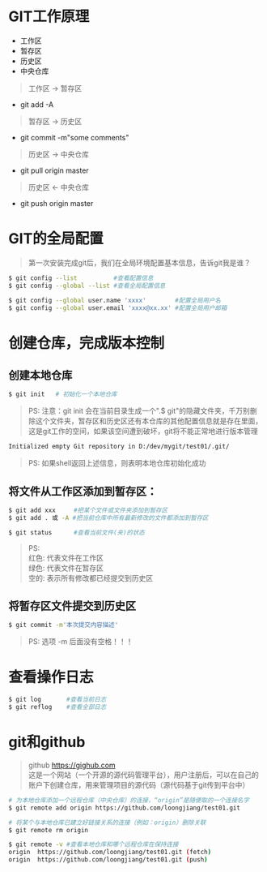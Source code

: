 # GIT工作原理
* 工作区
* 暂存区
* 历史区
* 中央仓库
> 工作区 -> 暂存区
* git add -A
> 暂存区 -> 历史区
* git commit -m"some comments"
> 历史区 -> 中央仓库
* git pull origin master
> 历史区 <- 中央仓库
* git push origin master

# GIT的全局配置
> 第一次安装完成git后，我们在全局环境配置基本信息，告诉git我是谁？
```bash
$ git config --list          #查看配置信息
$ git config --global --list #查看全局配置信息

$ git config --global user.name 'xxxx'        #配置全局用户名
$ git config --global user.email 'xxxx@xx.xx' #配置全局用户邮箱
```
# 创建仓库，完成版本控制
## 创建本地仓库
```bash
$ git init   # 初始化一个本地仓库
```
> PS: 注意：git init 会在当前目录生成一个".$ git"的隐藏文件夹，千万别删除这个文件夹，暂存区和历史区还有本仓库的其他配置信息就是存在里面，这是git工作的空间，如果该空间遭到破坏，git将不能正常地进行版本管理

```bash
Initialized empty Git repository in D:/dev/mygit/test01/.git/
```
> PS: 如果shell返回上述信息，则表明本地仓库初始化成功

## 将文件从工作区添加到暂存区：
```bash
$ git add xxx     #把某个文件或文件夹添加到暂存区
$ git add . 或 -A #把当前仓库中所有最新修改的文件都添加到暂存区
```
```bash
$ git status      #查看当前文件(夹)的状态
```
> PS:<br/>
> 红色: 代表文件在工作区<br/>
> 绿色: 代表文件在暂存区<br/>
> 空的: 表示所有修改都已经提交到历史区

## 将暂存区文件提交到历史区
```bash
$ git commit -m'本次提交内容描述'
```
> PS: 选项 -m 后面没有空格！！！

# 查看操作日志
```bash
$ git log       #查看当前日志
$ git reflog    #查看全部日志
```

# git和github
> github https://gighub.com<br/>
这是一个网站（一个开源的源代码管理平台），用户注册后，可以在自己的账户下创建仓库，用来管理项目的源代码（源代码基于git传到平台中）<br/>
```bash
# 为本地仓库添加一个远程仓库（中央仓库）的连接，“origin”是随便取的一个连接名字
$ git remote add origin https://github.com/loongjiang/test01.git

# 将某个与本地仓库已建立好链接关系的连接（例如：origin）删除关联
$ git remote rm origin
```
```bash
$ git remote -v #查看本地仓库和哪个远程仓库在保持连接
origin  https://github.com/loongjiang/test01.git (fetch)
origin  https://github.com/loongjiang/test01.git (push)
```

